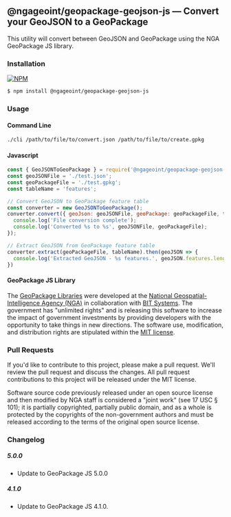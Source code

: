 ## @ngageoint/geopackage-geojson-js &mdash; Convert your GeoJSON to a GeoPackage

This utility will convert between GeoJSON and GeoPackage using the NGA GeoPackage JS library.

### Installation ###

[![NPM](https://img.shields.io/npm/v/@ngageoint/geopackage-geojson-js.svg)](https://www.npmjs.com/package/@ngageoint/geopackage-geojson-js)

```sh
$ npm install @ngageoint/geopackage-geojson-js
```

### Usage

#### Command Line

```sh
./cli /path/to/file/to/convert.json /path/to/file/to/create.gpkg
```

#### Javascript
```javascript
const { GeoJSONToGeoPackage } = require('@ngageoint/geopackage-geojson-js');
const geoJSONFile = './test.json';
const geoPackageFile = './test.gpkg';
const tableName = 'features';

// Convert GeoJSON to GeoPackage feature table
const converter = new GeoJSONToGeoPackage();
converter.convert({ geoJson: geoJSONFile, geoPackage: geoPackageFile, tableName: tableName }).then(() => {
  console.log('File conversion complete');
  console.log('Converted %s to %s', geoJSONFile, geoPackageFile);
});

// Extract GeoJSON from GeoPackage feature table
converter.extract(geoPackageFile, tableName).then(geoJSON => {
  console.log('Extracted GeoJSON - %s features.', geoJSON.features.length);
})
```

#### GeoPackage JS Library ####

The [GeoPackage Libraries](http://ngageoint.github.io/GeoPackage/) were developed at the [National Geospatial-Intelligence Agency (NGA)](http://www.nga.mil/) in collaboration with [BIT Systems](http://www.bit-sys.com/). The government has "unlimited rights" and is releasing this software to increase the impact of government investments by providing developers with the opportunity to take things in new directions. The software use, modification, and distribution rights are stipulated within the [MIT license](http://choosealicense.com/licenses/mit/).

### Pull Requests ###
If you'd like to contribute to this project, please make a pull request. We'll review the pull request and discuss the changes. All pull request contributions to this project will be released under the MIT license.

Software source code previously released under an open source license and then modified by NGA staff is considered a "joint work" (see 17 USC § 101); it is partially copyrighted, partially public domain, and as a whole is protected by the copyrights of the non-government authors and must be released according to the terms of the original open source license.


### Changelog

##### 5.0.0
- Update to GeoPackage JS 5.0.0

##### 4.1.0
- Update to GeoPackage JS 4.1.0.
